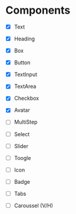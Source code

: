 # Components

- [x] Text
- [x] Heading
- [x] Box
- [x] Button
- [x] TextInput
- [x] TextArea
- [x] Checkbox
- [x] Avatar
- [ ] MultiStep

- [ ] Select
- [ ] Slider
- [ ] Toogle
- [ ] Icon
- [ ] Badge
- [ ] Tabs
- [ ] Caroussel (V/H)
